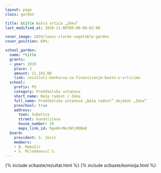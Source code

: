 ```yaml
---
layout: page
class: garden

title: &title Bašta vrtića „Zeka”
last_modified_at: 2020-11-08T00:00:00-02:00

cover_image: 2019/lewis-clarke-vegetable-garden
cover_position: 60%;

school_garden:
  name: *title
  grants:
  - year: 2019
    place: 2
    amount: 11.192,00
    link: rezultati-konkursa-za-finansiranje-baste-u-vrticima
  school:
    prefix: PU
    category: Predškolska ustanova
    short_name: Naša radost / Zeka
    full_name: Predškolska ustanova „Naša radost” objekat „Zeka”
    preschool: true
    address:
      town: Subotica
      street: Gundulićeva
      house_number: 39
      maps_link_id: hgeHhrNkrNFjRDBm8
  board:
    president: S. Jocić
    members:
    - B. Mamužić
    - S. Milodanović S.
---
```


{% include sr/baste/rezultat.html %}
{% include sr/baste/komisija.html %}
